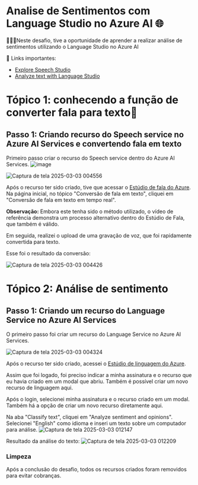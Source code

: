 # Analise de Sentimentos com Language Studio no Azure AI 🌐
🎯🧑‍💻Neste desafio, tive a oportunidade de aprender a realizar análise de sentimentos utilizando o Language Studio no Azure AI

📌 Links importantes:

- [Explore Speech Studio](https://aka.ms/ai900-speech)
- [Analyze text with Language Studio](https://aka.ms/ai900-text-analysis)

# Tópico 1: conhecendo a função de converter fala para texto📜

## Passo 1: Criando recurso do Speech service no Azure AI Services e convertendo fala em texto

Primeiro passo criar o recurso do Speech service dentro do Azure AI Services.
![image](https://github.com/user-attachments/assets/6ad8fee8-83c2-4ab8-8b78-08bbc0dd36f4)

![Captura de tela 2025-03-03 004556](https://github.com/user-attachments/assets/aad505f8-869d-4770-891f-50969a592e2d)


Após o recurso ter sido criado, tive que acessar o [Estúdio de fala do Azure](https://speech.microsoft.com/portal). Na página inicial, no tópico "Conversão de fala em texto", cliquei em "Conversão de fala em texto em tempo real".

**Observação:** Embora este tenha sido o método utilizado, o vídeo de referência demonstra um processo alternativo dentro do Estúdio de Fala, que também é válido.

Em seguida, realizei o upload de uma gravação de voz, que foi rapidamente convertida para texto.


Esse foi o resultado da conversão:

![Captura de tela 2025-03-03 004426](https://github.com/user-attachments/assets/c339b62f-0cda-4e08-977d-8eef482e6550)

# Tópico 2: Análise de sentimento

## Passo 1: Criando um recurso do Language Service no Azure AI Services

O primeiro passo foi criar um recurso do Language Service no Azure AI Services.

![Captura de tela 2025-03-03 004324](https://github.com/user-attachments/assets/1d9a8355-e8b3-482c-b553-8312561cf833)

Após o recurso ter sido criado, acessei o [Estúdio de linguagem do Azure](https://language.cognitive.azure.com/).

Assim que foi logado, foi preciso indicar a minha assinatura e o recurso que eu havia criado em um modal que abriu. Também é possível criar um novo recurso de linguagem aqui.

Após o login, selecionei minha assinatura e o recurso criado em um modal. Também há a opção de criar um novo recurso diretamente aqui.

Na aba "Classify text", cliquei em "Analyze sentiment and opinions". Selecionei "English" como idioma e inseri um texto sobre um computador para análise.
![Captura de tela 2025-03-03 012147](https://github.com/user-attachments/assets/2d50c9e2-4975-41e6-bd7f-637b9621e91a)


Resultado da análise do texto:
![Captura de tela 2025-03-03 012209](https://github.com/user-attachments/assets/5aad95cf-dd2b-42fd-9134-2020bc9f60b7)


###  Limpeza

Após a conclusão do desafio, todos os recursos criados foram removidos para evitar cobranças.


